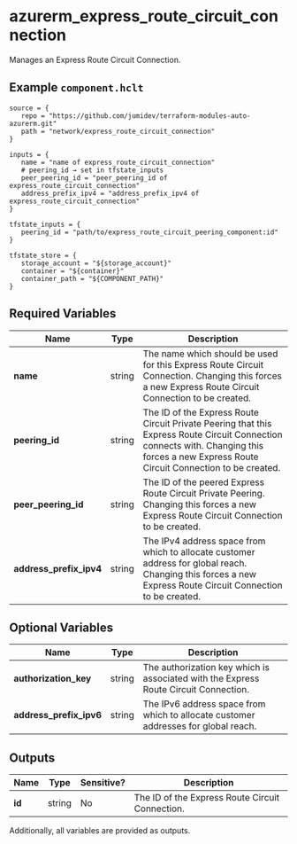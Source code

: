 # azurerm_express_route_circuit_connection

Manages an Express Route Circuit Connection.

## Example `component.hclt`

```hcl
source = {
   repo = "https://github.com/jumidev/terraform-modules-auto-azurerm.git"   
   path = "network/express_route_circuit_connection"   
}

inputs = {
   name = "name of express_route_circuit_connection"   
   # peering_id → set in tfstate_inputs
   peer_peering_id = "peer_peering_id of express_route_circuit_connection"   
   address_prefix_ipv4 = "address_prefix_ipv4 of express_route_circuit_connection"   
}

tfstate_inputs = {
   peering_id = "path/to/express_route_circuit_peering_component:id"   
}

tfstate_store = {
   storage_account = "${storage_account}"   
   container = "${container}"   
   container_path = "${COMPONENT_PATH}"   
}

```

## Required Variables

| Name | Type |  Description |
| ---- | --------- |  ----------- |
| **name** | string |  The name which should be used for this Express Route Circuit Connection. Changing this forces a new Express Route Circuit Connection to be created. | 
| **peering_id** | string |  The ID of the Express Route Circuit Private Peering that this Express Route Circuit Connection connects with. Changing this forces a new Express Route Circuit Connection to be created. | 
| **peer_peering_id** | string |  The ID of the peered Express Route Circuit Private Peering. Changing this forces a new Express Route Circuit Connection to be created. | 
| **address_prefix_ipv4** | string |  The IPv4 address space from which to allocate customer address for global reach. Changing this forces a new Express Route Circuit Connection to be created. | 

## Optional Variables

| Name | Type |  Description |
| ---- | --------- |  ----------- |
| **authorization_key** | string |  The authorization key which is associated with the Express Route Circuit Connection. | 
| **address_prefix_ipv6** | string |  The IPv6 address space from which to allocate customer addresses for global reach. | 



## Outputs

| Name | Type | Sensitive? | Description |
| ---- | ---- | --------- | --------- |
| **id** | string | No  | The ID of the Express Route Circuit Connection. | 

Additionally, all variables are provided as outputs.
